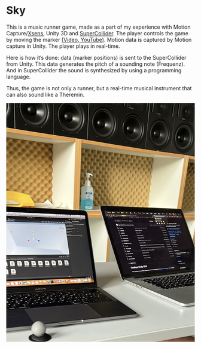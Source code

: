# Sky

This is a music runner game, made as a part of my experience with Motion Capture/[Xsens](https://www.xsens.com/motion-capture), Unity 3D and [SuperCollider](https://supercollider.github.io). 
The player controls the game by moving the marker [(Video, YouTube)](https://youtu.be/OYplfKiy_DQ). Motion data is captured by Motion capture in Unity. The player plays in real-time.

Here is how it’s done: data (marker positions) is sent to the SuperCollider from Unity. This data generates the pitch of a sounding note (Frequenz). 
And in SuperCollider the sound is synthesized by using a programming language.

Thus, the game is not only a runner, but a real-time musical instrument that can also sound like a Theremin.


![logo](https://github.com/MilaGrishkova/Sky/raw/main/Sky.jpg)
